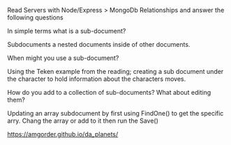 Read Servers with Node/Express > MongoDb Relationships and answer the following questions


In simple terms what is a sub-document?

Subdocuments a nested documents inside of other documents.

When might you use a sub-document?

Using the Teken example from the reading; creating a sub document under the character to hold information about the characters moves. 

How do you add to a collection of sub-documents? What about editing them?

Updating an array subdocument by first using FindOne() to get the specific arry. Chang the array or add to it then run the Save()

 https://amgorder.github.io/da_planets/
